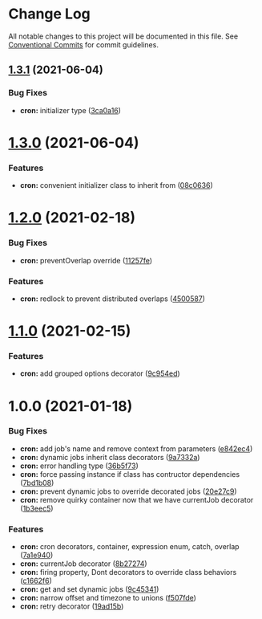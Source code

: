 # Change Log

All notable changes to this project will be documented in this file.
See [Conventional Commits](https://conventionalcommits.org) for commit guidelines.

## [1.3.1](https://github.com/jeremyben/reflet/tree/master/cron/compare/@reflet/cron@1.3.0...@reflet/cron@1.3.1) (2021-06-04)


### Bug Fixes

* **cron:** initializer type ([3ca0a16](https://github.com/jeremyben/reflet/tree/master/cron/commit/3ca0a169c78dde91f915753bd443a4f6d95094bd))





# [1.3.0](https://github.com/jeremyben/reflet/tree/master/cron/compare/@reflet/cron@1.2.0...@reflet/cron@1.3.0) (2021-06-04)


### Features

* **cron:** convenient initializer class to inherit from ([08c0636](https://github.com/jeremyben/reflet/tree/master/cron/commit/08c0636444051f116e33a892f1b1b72fcbd520a2))





# [1.2.0](https://github.com/jeremyben/reflet/tree/master/cron/compare/@reflet/cron@1.1.0...@reflet/cron@1.2.0) (2021-02-18)


### Bug Fixes

* **cron:** preventOverlap override ([11257fe](https://github.com/jeremyben/reflet/tree/master/cron/commit/11257fe))


### Features

* **cron:** redlock to prevent distributed overlaps ([4500587](https://github.com/jeremyben/reflet/tree/master/cron/commit/4500587))





# [1.1.0](https://github.com/jeremyben/reflet/tree/master/cron/compare/@reflet/cron@1.0.0...@reflet/cron@1.1.0) (2021-02-15)


### Features

* **cron:** add grouped options decorator ([9c954ed](https://github.com/jeremyben/reflet/tree/master/cron/commit/9c954ed))





# 1.0.0 (2021-01-18)


### Bug Fixes

* **cron:** add job's name and remove context from parameters ([e842ec4](https://github.com/jeremyben/reflet/tree/master/cron/commit/e842ec4))
* **cron:** dynamic jobs inherit class decorators ([9a7332a](https://github.com/jeremyben/reflet/tree/master/cron/commit/9a7332a))
* **cron:** error handling type ([36b5f73](https://github.com/jeremyben/reflet/tree/master/cron/commit/36b5f73))
* **cron:** force passing instance if class has contructor dependencies ([7bd1b08](https://github.com/jeremyben/reflet/tree/master/cron/commit/7bd1b08))
* **cron:** prevent dynamic jobs to override decorated jobs ([20e27c9](https://github.com/jeremyben/reflet/tree/master/cron/commit/20e27c9))
* **cron:** remove quirky container now that we have currentJob decorator ([1b3eec5](https://github.com/jeremyben/reflet/tree/master/cron/commit/1b3eec5))


### Features

* **cron:** cron decorators, container, expression enum, catch, overlap ([7a1e940](https://github.com/jeremyben/reflet/tree/master/cron/commit/7a1e940))
* **cron:** currentJob decorator ([8b27274](https://github.com/jeremyben/reflet/tree/master/cron/commit/8b27274))
* **cron:** firing property, Dont decorators to override class behaviors ([c1662f6](https://github.com/jeremyben/reflet/tree/master/cron/commit/c1662f6))
* **cron:** get and set dynamic jobs ([9c45341](https://github.com/jeremyben/reflet/tree/master/cron/commit/9c45341))
* **cron:** narrow offset and timezone to unions ([f507fde](https://github.com/jeremyben/reflet/tree/master/cron/commit/f507fde))
* **cron:** retry decorator ([19ad15b](https://github.com/jeremyben/reflet/tree/master/cron/commit/19ad15b))
